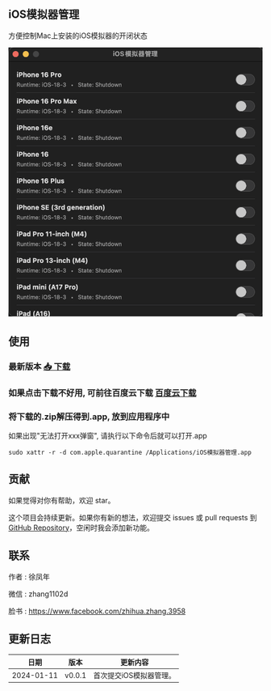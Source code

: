 ## iOS模拟器管理
方便控制Mac上安装的iOS模拟器的开闭状态

![示例图片](assets/images/img1.png)

## 使用
### 最新版本 [📥 下载](https://github.com/ke112/iOSSimulatorManager/raw/refs/heads/main/assets/newVersion/iOS模拟器管理.zip)
### 如果点击下载不好用, 可前往百度云下载 [百度云下载](https://pan.baidu.com/s/18YqR07A5fJNtgyqj_hmZHg?pwd=6688)

### 将下载的.zip解压得到.app, 放到应用程序中
如果出现"无法打开xxx弹窗", 请执行以下命令后就可以打开.app

```sudo xattr -r -d com.apple.quarantine /Applications/iOS模拟器管理.app```


## 贡献

如果觉得对你有帮助，欢迎 star。

这个项目会持续更新。如果你有新的想法，欢迎提交 issues 或 pull requests 到 [GitHub Repository](https://github.com/ke112/iOSSimulatorManager/)，空闲时我会添加新功能。


## 联系
作者 : 徐凤年

微信 : zhang1102d

脸书 : https://www.facebook.com/zhihua.zhang.3958

## 更新日志
| 日期       | 版本   | 更新内容                |
| ---------- | ------ | ----------------------- |
| 2024-01-11 | v0.0.1 | 首次提交iOS模拟器管理。 |
